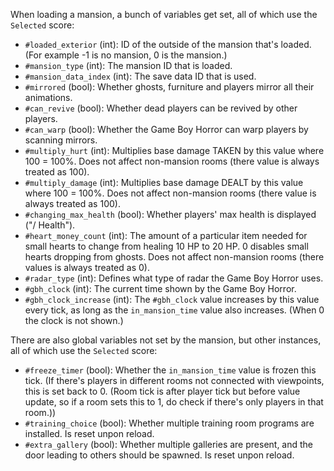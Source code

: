 When loading a mansion, a bunch of variables get set, all of which use the `Selected` score:

* `#loaded_exterior` (int): ID of the outside of the mansion that's loaded. (For example -1 is no mansion, 0 is the mansion.)
* `#mansion_type` (int): The mansion ID that is loaded.
* `#mansion_data_index` (int): The save data ID that is used.
* `#mirrored` (bool): Whether ghosts, furniture and players mirror all their animations.
* `#can_revive` (bool): Whether dead players can be revived by other players.
* `#can_warp` (bool): Whether the Game Boy Horror can warp players by scanning mirrors.
* `#multiply_hurt` (int): Multiplies base damage TAKEN by this value where 100 = 100%. Does not affect non-mansion rooms (there value is always treated as 100).
* `#multiply_damage` (int): Multiplies base damage DEALT by this value where 100 = 100%. Does not affect non-mansion rooms (there value is always treated as 100).
* `#changing_max_health` (bool): Whether players' max health is displayed ("<Health>/<MAX> Health").
* `#heart_money_count` (int): The amount of a particular item needed for small hearts to change from healing 10 HP to 20 HP. 0 disables small hearts dropping from ghosts. Does not affect non-mansion rooms (there values is always treated as 0).
* `#radar_type` (int): Defines what type of radar the Game Boy Horror uses.
* `#gbh_clock` (int): The current time shown by the Game Boy Horror.
* `#gbh_clock_increase` (int): The `#gbh_clock` value increases by this value every tick, as long as the `in_mansion_time` value also increases. (When 0 the clock is not shown.)

There are also global variables not set by the mansion, but other instances, all of which use the `Selected` score:

* `#freeze_timer` (bool): Whether the `in_mansion_time` value is frozen this tick. (If there's players in different rooms not connected with viewpoints, this is set back to 0. (Room tick is after player tick but before value update, so if a room sets this to 1, do check if there's only players in that room.))
* `#training_choice` (bool): Whether multiple training room programs are installed. Is reset unpon reload.
* `#extra_gallery` (bool): Whether multiple galleries are present, and the door leading to others should be spawned. Is reset unpon reload.
